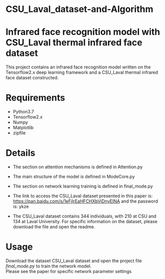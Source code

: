 # CSU_Laval_dataset-and-Algorithm

# Infrared face recognition model with CSU_Laval thermal infrared face dataset
This project contains an infrared face recognition model written on the Tensorflow2.x deep learning framework and a CSU_Laval thermal infrared face dataset constructed.

# Requirements
* Python3.7
* Tensorflow2.x
* Numpy
* Matplotlib
* zipfile

# Details
* The section on attention mechanisms is defined in Attention.py
* The main structure of the model is defined in ModeCore.py
* The section on network learning training is defined in final_mode.py

* The link to access the CSU_Laval dataset presented in this paper is: https://pan.baidu.com/s/1eFjIrEaHFCHXbVjDnyEINA and the password is: ykze
* The CSU_Laval dataset contains 344 individuals, with 210 at CSU and 134 at Laval University. For specific information on the dataset, please download the file and open the readme.

# Usage
Download the dataset CSU_Laval dataset and open the project file *final_mode.py* to train the network model.  
Please see the paper for specific network parameter settings
